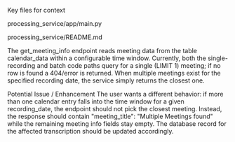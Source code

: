 Key files for context

processing_service/app/main.py

processing_service/README.md

The get_meeting_info endpoint reads meeting data from the table calendar_data within a configurable time window. Currently, both the single-recording and batch code paths query for a single (LIMIT 1) meeting; if no row is found a 404/error is returned. When multiple meetings exist for the specified recording date, the service simply returns the closest one.

Potential Issue / Enhancement
The user wants a different behavior: if more than one calendar entry falls into the time window for a given recording_date, the endpoint should not pick the closest meeting. Instead, the response should contain "meeting_title": "Multiple Meetings found" while the remaining meeting info fields stay empty. The database record for the affected transcription should be updated accordingly.